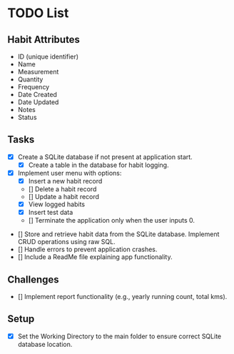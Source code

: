 ﻿# TODO List

## Habit Attributes
- ID (unique identifier)
- Name
- Measurement
- Quantity
- Frequency
- Date Created
- Date Updated
- Notes
- Status

## Tasks
- [x] Create a SQLite database if not present at application start.
    - [x] Create a table in the database for habit logging.
- [x] Implement user menu with options:
    - [x] Insert a new habit record
    - [] Delete a habit record
    - [] Update a habit record
    - [x] View logged habits
    - [x] Insert test data
    - [] Terminate the application only when the user inputs 0.
- [] Store and retrieve habit data from the SQLite database. Implement CRUD operations using raw SQL.
- [] Handle errors to prevent application crashes.
- [] Include a ReadMe file explaining app functionality.

## Challenges
- [] Implement report functionality (e.g., yearly running count, total kms).

## Setup
- [x] Set the Working Directory to the main folder to ensure correct SQLite database location.
